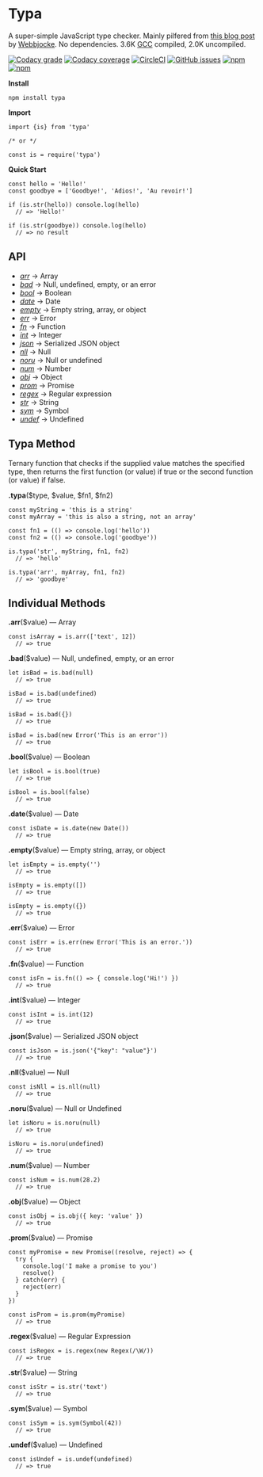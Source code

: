 Typa
====

A super-simple JavaScript type checker. Mainly pilfered from [this blog post](https://www.webbjocke.com/javascript-check-data-types/) by [Webbjocke](https://github.com/webbjocke). No dependencies. 3.6K [GCC](https://github.com/google/closure-compiler-js) compiled, 2.0K uncompiled.

[![Codacy grade](https://img.shields.io/codacy/grade/c14912365bf14b74a778862a50d72860.svg)](https://www.codacy.com/app/Self_Agency/typa?utm_source=github.com&amp;utm_medium=referral&amp;utm_content=selfagency/typa&amp;utm_campaign=Badge_Grade) [![Codacy coverage](https://img.shields.io/codacy/coverage/c14912365bf14b74a778862a50d72860.svg)](https://www.codacy.com/app/Self_Agency/typa?utm_source=github.com&utm_medium=referral&utm_content=selfagency/typa&utm_campaign=Badge_Coverage) [![CircleCI](https://img.shields.io/circleci/project/github/selfagency/typa.svg)](https://circleci.com/gh/selfagency/typa) [![GitHub issues](https://img.shields.io/github/issues/selfagency/typa.svg)](https://github.com/selfagency/typa/issues) [![npm](https://img.shields.io/npm/dt/typa.svg)](https://www.npmjs.com/package/typa) [![npm](https://img.shields.io/npm/v/typa.svg)](https://www.npmjs.com/package/typa)

**Install**
```
npm install typa
```

**Import**
```
import {is} from 'typa'

/* or */

const is = require('typa')
```

**Quick Start**
```
const hello = 'Hello!'
const goodbye = ['Goodbye!', 'Adios!', 'Au revoir!']

if (is.str(hello)) console.log(hello)
  // => 'Hello!'

if (is.str(goodbye)) console.log(hello)
  // => no result
```

API
---
+   <a href="#array">*arr*</a> → Array
+   <a href="#bad">*bad*</a> → Null, undefined, empty, or an error
+   <a href="#boolean">*bool*</a> → Boolean
+   <a href="#date">*date*</a> → Date
+   <a href="#empty">*empty*</a> → Empty string, array, or object
+   <a href="#error">*err*</a> → Error
+   <a href="#function">*fn*</a> → Function
+   <a href="#integer">*int*</a> → Integer
+   <a href="#json">*json*</a> → Serialized JSON object
+   <a href="#null">*nll*</a> → Null
+   <a href="#noru">*noru*</a> → Null or undefined
+   <a href="#number">*num*</a> → Number
+   <a href="#object">*obj*</a> → Object
+   <a href="#promise">*prom*</a> → Promise
+   <a href="#regex">*regex*</a> → Regular expression
+   <a href="#string">*str*</a> → String
+   <a href="#symbol">*sym*</a> → Symbol  
+   <a href="#undefined">*undef*</a> → Undefined

Typa Method
-----------

Ternary function that checks if the supplied value matches the specified type, then returns the first function (or value) if true or the second function (or value) if false.

**.typa**($type, $value, $fn1, $fn2)
```
const myString = 'this is a string'
const myArray = 'this is also a string, not an array'

const fn1 = (() => console.log('hello'))
const fn2 = (() => console.log('goodbye'))

is.typa('str', myString, fn1, fn2)
  // => 'hello'

is.typa('arr', myArray, fn1, fn2)
  // => 'goodbye'
```

Individual Methods
------------------

<a name="array"></a>**.arr**($value) — Array
```
const isArray = is.arr(['text', 12])
  // => true
```

<a name="bad"></a>**.bad**($value) — Null, undefined, empty, or an error
```
let isBad = is.bad(null)
  // => true

isBad = is.bad(undefined)
  // => true

isBad = is.bad({})
  // => true

isBad = is.bad(new Error('This is an error'))
  // => true
```

<a name="boolean"></a>**.bool**($value) — Boolean
```
let isBool = is.bool(true)
  // => true

isBool = is.bool(false)
  // => true
```

<a name="date"></a>**.date**($value) — Date
```
const isDate = is.date(new Date())
  // => true
```

<a name="empty"></a>**.empty**($value) — Empty string, array, or object
```
let isEmpty = is.empty('')
  // => true

isEmpty = is.empty([])
  // => true

isEmpty = is.empty({})
  // => true
```

<a name="error"></a>**.err**($value) — Error
```
const isErr = is.err(new Error('This is an error.'))
  // => true
```

<a name="function"></a>**.fn**($value) — Function
```
const isFn = is.fn(() => { console.log('Hi!') })
  // => true
```

<a name="integer"></a>**.int**($value) — Integer
```
const isInt = is.int(12)
  // => true
```

<a name="json"></a>**.json**($value) — Serialized JSON object
```
const isJson = is.json('{"key": "value"}')
  // => true
```

<a name="null"></a>**.nll**($value) — Null
```
const isNll = is.nll(null)
  // => true
```

<a name="noru"></a>**.noru**($value) — Null or Undefined
```
let isNoru = is.noru(null)
  // => true

isNoru = is.noru(undefined)
  // => true
```

<a name="number"></a>**.num**($value) — Number
```
const isNum = is.num(28.2)
  // => true
```

<a name="object"></a>**.obj**($value) — Object
```
const isObj = is.obj({ key: 'value' })
  // => true
```

<a name="promise"></a>**.prom**($value) — Promise
```
const myPromise = new Promise((resolve, reject) => {
  try {
    console.log('I make a promise to you')
    resolve()
  } catch(err) {
    reject(err)
  }
})

const isProm = is.prom(myPromise)
  // => true
```

<a name="regex"></a>**.regex**($value) — Regular Expression
```
const isRegex = is.regex(new Regex(/\W/))
  // => true
```

<a name="string"></a>**.str**($value) — String
```
const isStr = is.str('text')
  // => true
```

<a name="symbol"></a>**.sym**($value) — Symbol
```
const isSym = is.sym(Symbol(42))
  // => true
```

<a name="undefined"></a>**.undef**($value) — Undefined
```
const isUndef = is.undef(undefined)
  // => true
```
